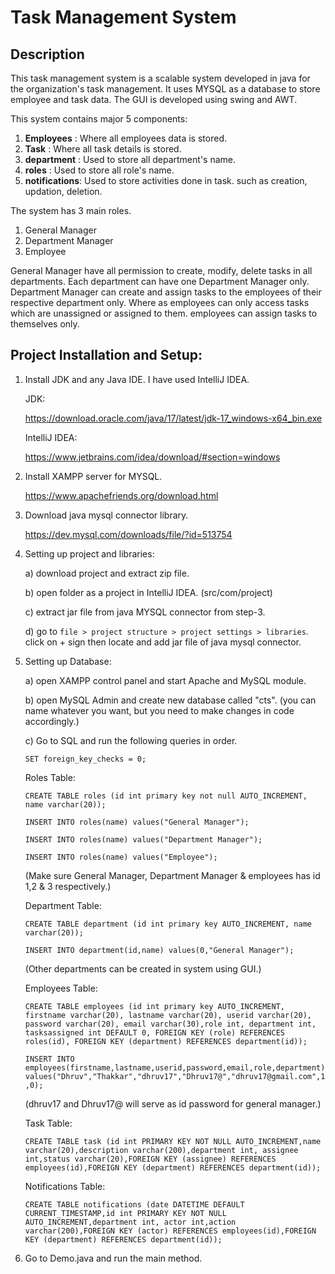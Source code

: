 # Task Management System

## Description
This task management system is a scalable system developed in java for the organization's task management. It uses MYSQL as a database to store employee and task data. The GUI is developed using swing and AWT.

This system contains major 5 components:
1) **Employees** :  Where all employees data is stored.
2) **Task** :  Where all task details is stored.
3) **department** :  Used to store all department's name.
4) **roles** :  Used to store all role's name.
5) **notifications**:  Used to store activities done in task. such as creation, updation, deletion.
 
The system has 3 main roles.
1) General Manager
2) Department Manager
3) Employee

General Manager have all permission to create, modify, delete tasks in all departments. Each department can have one Department Manager only. Department Manager can create and assign tasks to the employees of their respective department only. Where as employees can only access tasks which are unassigned or assigned to them. employees can assign tasks to themselves only.

## Project Installation and Setup:

1) Install JDK and any Java IDE. I have used IntelliJ IDEA.

	JDK: 
		
	https://download.oracle.com/java/17/latest/jdk-17_windows-x64_bin.exe
		
	IntelliJ IDEA: 
		
	https://www.jetbrains.com/idea/download/#section=windows

2) Install XAMPP server for MYSQL.

	https://www.apachefriends.org/download.html

3) Download java mysql connector library.
	
	https://dev.mysql.com/downloads/file/?id=513754

4) Setting up project and libraries:

	a) download project and extract zip file.
	
	b) open folder as a project in IntelliJ IDEA. (src/com/project)
	
	c) extract jar file from java MYSQL connector from step-3.
	
	d) go to `file > project structure > project settings > libraries`. click on + sign then locate and add jar file of java mysql connector.
		
5) Setting up Database:

	a) open XAMPP control panel and start Apache and MySQL module.
	
	b) open MySQL Admin and create new database called "cts". (you can name whatever you want, but you need to make changes in code accordingly.)
	
	c) Go to SQL and run the following queries in order.
	
	`SET foreign_key_checks = 0;`
	
	Roles Table:
	
	`CREATE TABLE roles (id int primary key not null AUTO_INCREMENT, name varchar(20));`
	
	`INSERT INTO roles(name) values("General Manager");`
	
	`INSERT INTO roles(name) values("Department Manager");`
	
	`INSERT INTO roles(name) values("Employee");`
	
	(Make sure General Manager, Department Manager & employees has id 1,2 & 3 respectively.)
	
	Department Table:
	
	`CREATE TABLE department (id int primary key AUTO_INCREMENT, name varchar(20));`
	
	`INSERT INTO department(id,name) values(0,"General Manager");`
	
	(Other departments can be created in system using GUI.)
	
	Employees Table:
	
	`CREATE TABLE employees (id int primary key AUTO_INCREMENT, firstname varchar(20), lastname varchar(20), userid varchar(20), password varchar(20), email varchar(30),role int, department int, tasksassigned int DEFAULT 0, FOREIGN KEY (role) REFERENCES roles(id), FOREIGN KEY (department) REFERENCES department(id));`

	`INSERT INTO employees(firstname,lastname,userid,password,email,role,department) values("Dhruv","Thakkar","dhruv17","Dhruv17@","dhruv17@gmail.com",1,0);`
	
	(dhruv17 and Dhruv17@ will serve as id password for general manager.)
	
	Task Table:
	
	`CREATE TABLE task (id int PRIMARY KEY NOT NULL AUTO_INCREMENT,name varchar(20),description varchar(200),department int, assignee int,status varchar(20),FOREIGN KEY (assignee) REFERENCES employees(id),FOREIGN KEY (department) REFERENCES department(id));`
	
	Notifications Table:
	
	`CREATE TABLE notifications (date DATETIME DEFAULT CURRENT_TIMESTAMP,id int PRIMARY KEY NOT NULL AUTO_INCREMENT,department int, actor int,action varchar(200),FOREIGN KEY (actor) REFERENCES employees(id),FOREIGN KEY (department) REFERENCES department(id));`
	
6) Go to Demo.java and run the main method.
